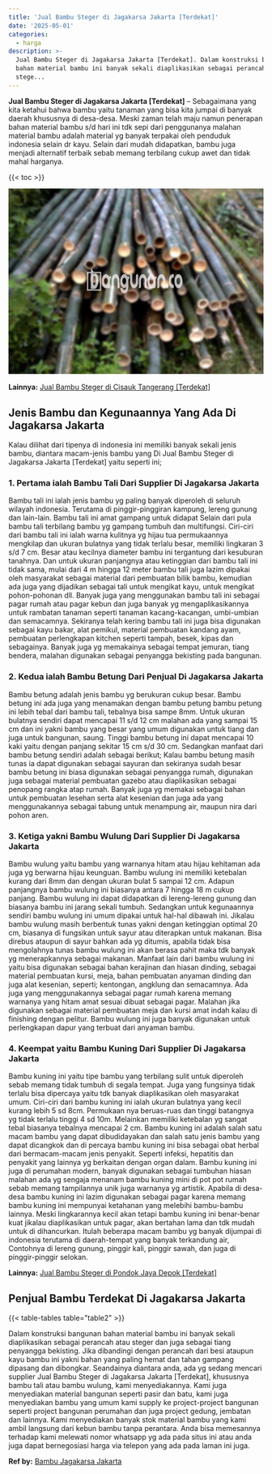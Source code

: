 ```yaml
---
title: 'Jual Bambu Steger di Jagakarsa Jakarta [Terdekat]'
date: '2025-05-01'
categories:
  - harga
description: >-
  Jual Bambu Steger di Jagakarsa Jakarta [Terdekat]. Dalam konstruksi bangunan
  bahan material bambu ini banyak sekali diaplikasikan sebagai perancah atau
  stege...
---
```


**Jual Bambu Steger di Jagakarsa Jakarta \[Terdekat\]** – Sebagaimana yang kita ketahui bahwa bambu yaitu tanaman yang bisa kita jumpai di banyak daerah khususnya di desa-desa. Meski zaman telah maju namun penerapan bahan material bambu s/d hari ini tdk sepi dari penggunanya malahan material bambu adalah material yg banyak terpakai oleh penduduk indonesia selain dr kayu. Selain dari mudah didapatkan, bambu juga menjadi alternatif terbaik sebab memang terbilang cukup awet dan tidak mahal harganya.

{{< toc >}}

![Jual Bambu Steger di Jagakarsa Jakarta [Terdekat]](/images/jual-bambu-tali-04.png)

**Lainnya:** [Jual Bambu Steger di Cisauk Tangerang \[Terdekat\]](https://bambu.bangunan.co/jual-bambu-steger-di-cisauk-tangerang-terdekat/)

## Jenis Bambu dan Kegunaannya Yang Ada Di Jagakarsa Jakarta

Kalau dilihat dari tipenya di indonesia ini memiliki banyak sekali jenis bambu, diantara macam-jenis bambu yang Di Jual Bambu Steger di Jagakarsa Jakarta \[Terdekat\] yaitu seperti ini;

### 1\. Pertama ialah Bambu Tali Dari Supplier Di Jagakarsa Jakarta

Bambu tali ini ialah jenis bambu yg paling banyak diperoleh di seluruh wilayah indonesia. Terutama di pinggir-pinggiran kampung, lereng gunung dan lain-lain. Bambu tali ini amat gampang untuk didapat Selain dari pula bambu tali terbilang bambu yg gampang tumbuh dan multifungsi. Ciri-ciri dari bambu tali ini ialah warna kulitnya yg hijau tua permukaannya mengkilap dan ukuran bulatnya yang tidak terlalu besar, memiliki lingkaran 3 s/d 7 cm. Besar atau kecilnya diameter bambu ini tergantung dari kesuburan tanahnya. Dan untuk ukuran panjangnya atau ketinggian dari bambu tali ini tidak sama, mulai dari 4 m hingga 12 meter bambu tali juga lazim dipakai oleh masyarakat sebagai material dari pembuatan bilik bambu, kemudian ada juga yang dijadikan sebagai tali untuk mengikat kayu, untuk mengikat pohon-pohonan dll. Banyak juga yang menggunakan bambu tali ini sebagai pagar rumah atau pagar kebun dan juga banyak yg mengaplikasikannya untuk rambatan tanaman seperti tanaman kacang-kacangan, umbi-umbian dan semacamnya. Sekiranya telah kering bambu tali ini juga bisa digunakan sebagai kayu bakar, alat pemikul, material pembuatan kandang ayam, pembuatan perlengkapan kitchen seperti tampah, besek, kipas dan sebagainya. Banyak juga yg memakainya sebagai tempat jemuran, tiang bendera, malahan digunakan sebagai penyangga bekisting pada bangunan.

### 2\. Kedua ialah Bambu Betung Dari Penjual Di Jagakarsa Jakarta

Bambu betung adalah jenis bambu yg berukuran cukup besar. Bambu betung ini ada juga yang menamakan dengan bambu petung bambu petung ini lebih tebal dari bambu tali, tebalnya bisa sampe 8mm. Untuk ukuran bulatnya sendiri dapat mencapai 11 s/d 12 cm malahan ada yang sampai 15 cm dan ini yakni bambu yang besar yang umum digunakan untuk tiang dan juga untuk bangunan, saung. Tinggi bambu betung ini dapat mencapai 10 kaki yaitu dengan panjang sekitar 15 cm s/d 30 cm. Sedangkan manfaat dari bambu betung sendiri adalah sebagai berikut; Kalau bambu betung masih tunas ia dapat digunakan sebagai sayuran dan sekiranya sudah besar bambu betung ini biasa digunakan sebagai penyangga rumah, digunakan juga sebagai material pembuatan gazebo atau diaplikasikan sebagai penopang rangka atap rumah. Banyak juga yg memakai sebagai bahan untuk pembuatan lesehan serta alat kesenian dan juga ada yang menggunakannya sebagai tabung untuk menampung air, maupun nira dari pohon aren.

### 3\. Ketiga yakni Bambu Wulung Dari Supplier Di Jagakarsa Jakarta

Bambu wulung yaitu bambu yang warnanya hitam atau hijau kehitaman ada juga yg berwarna hijau keunguan. Bambu wulung ini memiliki ketebalan kurang dari 8mm dan dengan ukuran bulat 5 sampai 12 cm. Adapun panjangnya bambu wulung ini biasanya antara 7 hingga 18 m cukup panjang. Bambu wulung ini dapat didapatkan di lereng-lereng gunung dan biasanya bambu ini jarang sekali tumbuh. Sedangkan untuk kegunaannya sendiri bambu wulung ini umum dipakai untuk hal-hal dibawah ini. Jikalau bambu wulung masih berbentuk tunas yakni dengan ketinggian optimal 20 cm, biasanya di fungsikan untuk sayur atau diterapkan untuk makanan. Bisa direbus ataupun di sayur bahkan ada yg ditumis, apabila tidak bisa mengolahnya tunas bambu wulung ini akan berasa pahit maka tdk banyak yg menerapkannya sebagai makanan. Manfaat lain dari bambu wulung ini yaitu bisa digunakan sebagai bahan kerajinan dan hiasan dinding, sebagai material pembuatan kursi, meja, bahan pembuatan anyaman dinding dan juga alat kesenian, seperti; kentongan, angklung dan semacamnya. Ada juga yang menggunakannya sebagai pagar rumah karena memang warnanya yang hitam amat sesuai dibuat sebagai pagar. Malahan jika digunakan sebagai material pembuatan meja dan kursi amat indah kalau di finishing dengan pelitur. Bambu wulung ini juga banyak digunakan untuk perlengkapan dapur yang terbuat dari anyaman bambu.

### 4\. Keempat yaitu Bambu Kuning Dari Supplier Di Jagakarsa Jakarta

Bambu kuning ini yaitu tipe bambu yang terbilang sulit untuk diperoleh sebab memang tidak tumbuh di segala tempat. Juga yang fungsinya tidak terlalu bisa dipercaya yaitu tdk banyak diaplikasikan oleh masyarakat umum. Ciri-ciri dari bambu kuning ini ialah ukuran bulatnya yang kecil kurang lebih 5 sd 8cm. Permukaan nya beruas-ruas dan tinggi batangnya yg tidak terlalu tinggi 4 sd 10m. Melainkan memiliki ketebalan yg sangat tebal biasanya tebalnya mencapai 2 cm. Bambu kuning ini adalah salah satu macam bambu yang dapat dibudidayakan dan salah satu jenis bambu yang dapat dicangkok dan di percaya bambu kuning ini bisa sebagai obat herbal dari bermacam-macam jenis penyakit. Seperti infeksi, hepatitis dan penyakit yang lainnya yg berkaitan dengan organ dalam. Bambu kuning ini juga di perumahan modern, banyak digunakan sebagai tumbuhan hiasan malahan ada yg sengaja menanam bambu kuning mini di pot pot rumah sebab memang tampilannya unik juga warnanya yg artistik. Apabila di desa-desa bambu kuning ini lazim digunakan sebagai pagar karena memang bambu kuning ini mempunyai ketahanan yang melebihi bambu-bambu lainnya. Meski lingkarannya kecil akan tetapi bambu kuning ini benar-benar kuat jikalau diaplikasikan untuk pagar, akan bertahan lama dan tdk mudah untuk di dihancurkan. Itulah beberapa macam bambu yg banyak dijumpai di indonesia terutama di daerah-tempat yang banyak terkandung air, Contohnya di lereng gunung, pinggir kali, pinggir sawah, dan juga di pinggir-pinggir selokan.

**Lainnya:** [Jual Bambu Steger di Pondok Jaya Depok \[Terdekat\]](https://bambu.bangunan.co/jual-bambu-steger-di-pondok-jaya-depok-terdekat/)

## Penjual Bambu Terdekat Di Jagakarsa Jakarta

{{< table-tables table="table2" >}}

Dalam konstruksi bangunan bahan material bambu ini banyak sekali diaplikasikan sebagai perancah atau steger dan juga sebagai tiang penyangga bekisting. Jika dibandingi dengan perancah dari besi ataupun kayu bambu ini yakni bahan yang paling hemat dan tahan gampang dipasang dan dibongkar. Seandainya diantara anda, ada yg sedang mencari supplier Jual Bambu Steger di Jagakarsa Jakarta \[Terdekat\], khususnya bambu tali atau bambu wulung, kami menyediakannya. Kami juga menyediakan material bangunan seperti pasir dan batu, kami juga menyediakan bambu yang umum kami supply ke project-project bangunan seperti project bangunan perumahan dan juga project gedung, jembatan dan lainnya. Kami menyediakan banyak stok material bambu yang kami ambil langsung dari kebun bambu tanpa perantara. Anda bisa memesannya terhadap kami melewati nomor whatsapp yg ada pada situs ini atau anda juga dapat bernegosiasi harga via telepon yang ada pada laman ini juga.

**Ref by:** [Bambu Jagakarsa Jakarta](https://id.wikipedia.org/wiki/Bambu)
